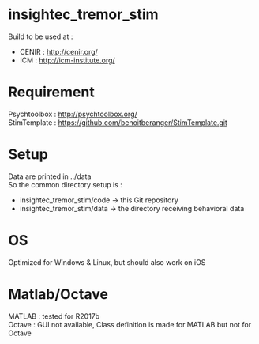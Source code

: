 # insightec_tremor_stim
Build to be used at :
- CENIR : http://cenir.org/
- ICM   : http://icm-institute.org/

# Requirement
Psychtoolbox : http://psychtoolbox.org/  
StimTemplate : https://github.com/benoitberanger/StimTemplate.git  

# Setup
Data are printed in ../data  
So the common directory setup is :  
- insightec_tremor_stim/code -> this Git repository  
- insightec_tremor_stim/data -> the directory receiving behavioral data  

# OS
Optimized for Windows & Linux, but should also work on iOS

# Matlab/Octave
MATLAB  : tested for R2017b  
Octave  : GUI not available, Class definition is made for MATLAB but not for Octave  
